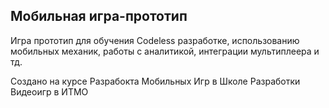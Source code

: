 ## Мобильная игра-прототип
Игра прототип для обучения Codeless разработке, использованию мобильных механик, работы с аналитикой, интеграции мультиплеера и тд.

Создано на курсе Разрабокта Мобильных Игр в Школе Разработки Видеоигр в ИТМО
